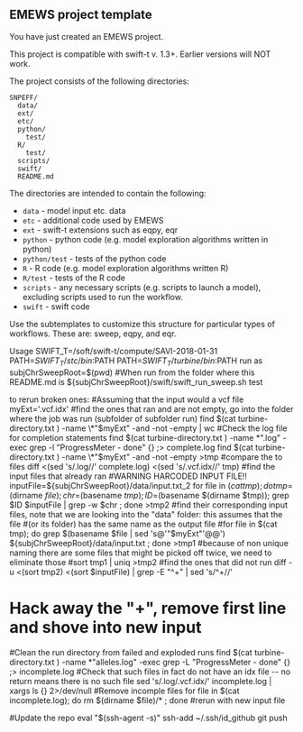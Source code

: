 EMEWS project template
-----------------------

You have just created an EMEWS project.

This project is compatible with swift-t v. 1.3+. Earlier
versions will NOT work.

The project consists of the following directories:

```
SNPEFF/
  data/
  ext/
  etc/
  python/
    test/
  R/
    test/
  scripts/
  swift/
  README.md
```
The directories are intended to contain the following:

 * `data` - model input etc. data
 * `etc` - additional code used by EMEWS
 * `ext` - swift-t extensions such as eqpy, eqr
 * `python` - python code (e.g. model exploration algorithms written in python)
 * `python/test` - tests of the python code
 * `R` - R code (e.g. model exploration algorithms written R)
 * `R/test` - tests of the R code
 * `scripts` - any necessary scripts (e.g. scripts to launch a model), excluding
    scripts used to run the workflow.
 * `swift` - swift code

Use the subtemplates to customize this structure for particular types of
workflows. These are: sweep, eqpy, and eqr.

Usage
SWIFT_T=/soft/swift-t/compute/SAVI-2018-01-31
PATH=$SWIFT_T/stc/bin:$PATH
PATH=$SWIFT_T/turbine/bin:$PATH
run as
subjChrSweepRoot=$(pwd) #When run from the folder where this README.md is
${subjChrSweepRoot}/swift/swift_run_sweep.sh test

to rerun broken ones:
#Assuming that the input would a vcf file
myExt='.vcf.idx'
#find the ones that ran and are not empty, go into the folder where the job was run (subfolder of subfolder run)
find $(cat turbine-directory.txt )  -name \*"$myExt" -and -not -empty | wc
#Check the log file for completion statements
find $(cat turbine-directory.txt )  -name \*".log" -exec grep -l "ProgressMeter -            done" {} \;> complete.log
find $(cat turbine-directory.txt )  -name \*"$myExt" -and -not -empty >tmp
#compare the to files 
diff <(sed 's/\.log//' complete.log) <(sed 's/\.vcf\.idx//' tmp) 
#find the input files that already ran
#WARNING HARCODED INPUT FILE!!
inputFile=${subjChrSweepRoot}/data/input.txt_2
for file in $(cat tmp); do tmp=$(dirname $file); chr=$(basename $tmp); ID=$(basename $(dirname $tmp)); grep $ID $inputFile | grep -w $chr ; done  >tmp2
#find their corresponding input files, note that we are looking into the  "data" folder: this assumes that the file
#(or its folder) has the same name as the output file
#for file in $(cat tmp); do grep $(basename $file | sed 's@'"$myExt"'@@') ${subjChrSweepRoot}/data/input.txt    ; done  >tmp1
#because of non unique naming there are some files that might be picked off twice, we need to eliminate those
#sort tmp1 | uniq >tmp2
#find the ones that did not run
diff -u <(sort tmp2) <(sort $inputFile) | grep -E "^\+" | sed 's/^\+//'
# Hack away the "+", remove first line and shove into new input 
#Clean the run directory from failed and exploded runs
find $(cat turbine-directory.txt )  -name \*"alleles.log" -exec grep -L "ProgressMeter -            done" {} \;> incomplete.log
#Check that such files in fact do not have an idx file -- no return means there is no such file
sed 's/\.log/\.vcf\.idx/' incomplete.log | xargs ls {} 2>/dev/null
#Remove incomple files
for file in $(cat incomplete.log); do rm $(dirname $file)/* ; done
#rerun with new input file

#Update the repo
eval "$(ssh-agent -s)"
ssh-add  ~/.ssh/id_github
git push

